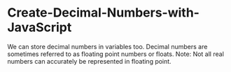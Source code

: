 # Create-Decimal-Numbers-with-JavaScript


We can store decimal numbers in variables too.
Decimal numbers are sometimes referred to as floating point numbers or floats.
Note: Not all real numbers can accurately be represented in floating point.
